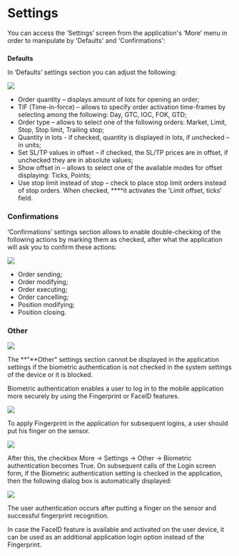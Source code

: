 # Settings

You can access the ‘Settings’ screen from the application's ‘More’ menu in order to manipulate by 'Defaults' and 'Confirmations':

### **Defaults**

In ‘Defaults’ settings section you can adjust the following:

![](../../../.gitbook/assets/1%20%28107%29.png)

* Order quantity – displays amount of lots for opening an order;
* TIF \(Time-in-force\) – allows to specify order activation time-frames by selecting among the following: Day, GTC, IOC, FOK, GTD;
* Order type – allows to select one of the following orders: Market, Limit, Stop, Stop limit, Trailing stop;
* Quantity in lots - if checked, quantity is displayed in lots, if unchecked – in units;
* Set SL/TP values in offset – if checked, the SL/TP prices are in offset, if unchecked they are in absolute values;
* Show offset in – allows to select one of the available modes for offset displaying: Ticks, Points;
* Use stop limit instead of stop – check to place stop limit orders instead of stop orders. When checked, ****it activates the 'Limit offset, ticks' field.

### **Confirmations**

‘Confirmations’ settings section allows to enable double-checking of the following actions by marking them as checked, after what the application will ask you to confirm these actions:

![](../../../.gitbook/assets/2%20%2896%29.png)

* Order sending;
* Order modifying;
* Order executing;
* Order cancelling;
* Position modifying;
* Position closing.

### Other

![](../../../.gitbook/assets/simulator-screen-shot-iphone-8-2020-09-14-at-13.49.05.png)

The **"**Other" settings section cannot be displayed in the application settings if the biometric authentication is not checked in the system settings of the device or it is blocked. 

Biometric authentication enables a user to log in to the mobile application more securely by using the Fingerprint or FaceID features.

![](../../../.gitbook/assets/simulator-screen-shot-iphone-8-2020-09-08-at-15.59.48.png)

To apply Fingerprint in the application for subsequent logins, a user should put his finger on the sensor.

![](../../../.gitbook/assets/111111111.png)

After this, the checkbox More -&gt; Settings -&gt; Other -&gt; Biometric authentication becomes True. On subsequent calls of the Login screen form, if the Biometric authentication setting is checked in the application, then the following dialog box is automatically displayed:

![](../../../.gitbook/assets/simulator-screen-shot-iphone-8-2020-09-08-at-16.00.37.png)

The user authentication occurs after putting a finger on the sensor and successful fingerprint recognition.

In case the FaceID feature is available and activated on the user device, it can be used as an additional application login option instead of the Fingerprint.



